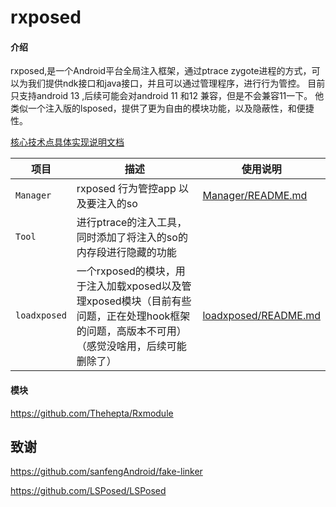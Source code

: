 # rxposed

#### 介绍
rxposed,是一个Android平台全局注入框架，通过ptrace zygote进程的方式，可以为我们提供ndk接口和java接口，并且可以通过管理程序，进行行为管控。
目前只支持android 13 ,后续可能会对android 11 和12 兼容，但是不会兼容11一下。
他类似一个注入版的lsposed，提供了更为自由的模块功能，以及隐蔽性，和便捷性。


[核心技术点具体实现说明文档](/document/android10.md)

| 项目         | 描述                                                                 | 使用说明                                           |
|------------|--------------------------------------------------------------------|------------------------------------------------|
| `Manager`  | rxposed 行为管控app 以及要注入的so                                  | [Manager/README.md](/document/instructions.md) |
| `Tool`     | 进行ptrace的注入工具，同时添加了将注入的so的内存段进行隐藏的功能       |                                                |
| `loadxposed` | 一个rxposed的模块，用于注入加载xposed以及管理xposed模块（目前有些问题，正在处理hook框架的问题，高版本不可用）（感觉没啥用，后续可能删除了） | [loadxposed/README.md](/loadxposed/README.md)  |



#### 模块
https://github.com/Thehepta/Rxmodule


## 致谢
https://github.com/sanfengAndroid/fake-linker

https://github.com/LSPosed/LSPosed